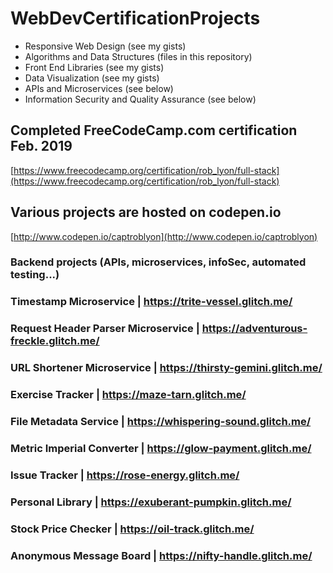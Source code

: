 # WebDevCertificationProjects


+ Responsive Web Design (see my gists)
+ Algorithms and Data Structures (files in this repository)
+ Front End Libraries (see my gists)
+ Data Visualization (see my gists)
+ APIs and Microservices (see below)
+ Information Security and Quality Assurance (see below)



## Completed FreeCodeCamp.com certification Feb. 2019
[https://www.freecodecamp.org/certification/rob_lyon/full-stack](https://www.freecodecamp.org/certification/rob_lyon/full-stack)


## Various projects are hosted on codepen.io
[http://www.codepen.io/captroblyon](http://www.codepen.io/captroblyon)

### Backend projects (APIs, microservices, infoSec, automated testing...)
### Timestamp Microservice  |  https://trite-vessel.glitch.me/
### Request Header Parser Microservice  |  https://adventurous-freckle.glitch.me/
### URL Shortener Microservice  |  https://thirsty-gemini.glitch.me/
### Exercise Tracker  |  https://maze-tarn.glitch.me/
### File Metadata Service  |  https://whispering-sound.glitch.me/

### Metric Imperial Converter  |  https://glow-payment.glitch.me/
### Issue Tracker  |  https://rose-energy.glitch.me/
### Personal Library  |  https://exuberant-pumpkin.glitch.me/
### Stock Price Checker  |  https://oil-track.glitch.me/
### Anonymous Message Board  |  https://nifty-handle.glitch.me/

